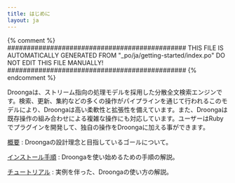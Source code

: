 ```yaml
---
title: はじめに
layout: ja
---
```


{% comment %}
##############################################
  THIS FILE IS AUTOMATICALLY GENERATED FROM
  "_po/ja/getting-started/index.po"
  DO NOT EDIT THIS FILE MANUALLY!
##############################################
{% endcomment %}



Droongaは、ストリーム指向の処理モデルを採用した分散全文検索エンジンです。検索、更新、集約などの多くの操作がパイプラインを通じて行われるこのモデルにより、Droongaは高い柔軟性と拡張性を備えています。また、Droongaは既存操作の組み合わせによる複雑な操作にも対応しています。ユーザーはRubyでプラグインを開発して、独自の操作をDroongaに加える事ができます。


[概要](../overview/)
: Droongaの設計理念と目指しているゴールについて。

[インストール手順](../install/)
: Droongaを使い始めるための手順の解説。

[チュートリアル](../tutorial/)
: 実例を伴った、Droongaの使い方の解説。

